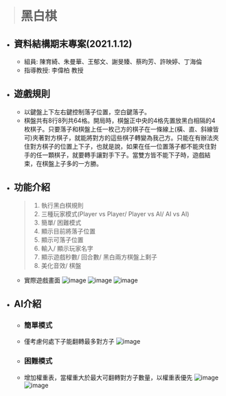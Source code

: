 ># 黑白棋

- ## 資料結構期末專案(2021.1.12)
  - 組員: 陳育綺、朱曼華、王郁文、謝旻臻、蔡昀芳、許映婷、丁海倫
  - 指導教授: 李偉柏 教授
- ## 遊戲規則
  - 以鍵盤上下左右鍵控制落子位置，空白鍵落子。
  - 棋盤共有8行8列共64格。開局時，棋盤正中央的4格先置放黑白相隔的4枚棋子。只要落子和棋盤上任一枚己方的棋子在一條線上(橫、直、斜線皆可)夾著對方棋子，就能將對方的這些棋子轉變為我己方。只能在有辦法夾住對方棋子的位置上下子，也就是說，如果在任一位置落子都不能夾住對手的任一顆棋子，就要轉手讓對手下子。當雙方皆不能下子時，遊戲結束，在棋盤上子多的一方勝。
- ## 功能介紹
  >1. 執行黑白棋規則
  >2. 三種玩家模式(Player vs Player/ Player vs AI/ AI vs AI)
  >3. 簡單/ 困難模式
  >4. 顯示目前將落子位置
  >5. 顯示可落子位置
  >6. 輸入/ 顯示玩家名字
  >7. 顯示遊戲秒數/ 回合數/ 黑白兩方棋盤上剩子
  >8. 美化音效/ 棋盤
  - 實際遊戲畫面
  ![image](https://user-images.githubusercontent.com/66419079/162145301-6b9532e9-ebba-467f-932c-374f329ee34a.png)
  ![image](https://user-images.githubusercontent.com/66419079/162145358-439f8ca0-88d0-4148-a83c-35484b9f2501.png)
  ![image](https://user-images.githubusercontent.com/66419079/162145408-4baa16be-87ac-4fc7-bf2e-0f6d150eb910.png)
- ## AI介紹
  - ### 簡單模式
  - 僅考慮何處下子能翻轉最多對方子
  ![image](https://user-images.githubusercontent.com/66419079/162145610-5f099aaa-2ecb-4631-94ea-d78233be67f4.png)
  - ### 困難模式
  - 增加權重表，當權重大於最大可翻轉對方子數量，以權重表優先
  ![image](https://user-images.githubusercontent.com/66419079/162145667-7631e6f4-0809-492e-8741-0408e97c2ce1.png)
  ![image](https://user-images.githubusercontent.com/66419079/162145711-9135b659-664a-49eb-b851-a7d3d5e3b4ca.png)
